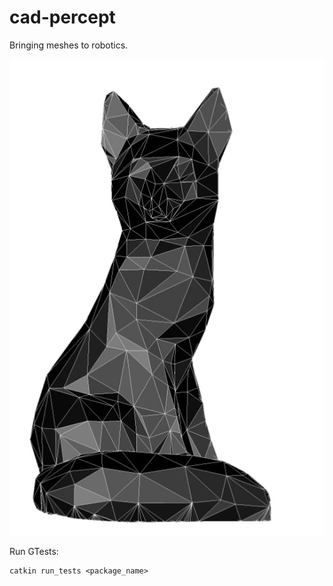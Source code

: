 # cad-percept
Bringing meshes to robotics.

![Cat](https://github.com/ethz-asl/cad-percept/blob/master/meshcat.png?raw=true)


Run GTests:

```
catkin run_tests <package_name>
```
